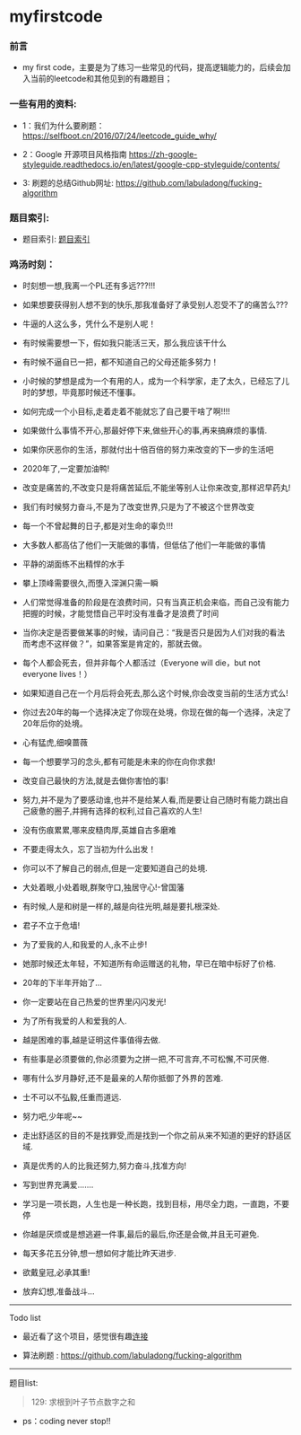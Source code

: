 # myfirstcode

### 前言
* my first code，主要是为了练习一些常见的代码，提高逻辑能力的，后续会加入当前的leetcode和其他见到的有趣题目；


### 一些有用的资料:
* 1：我们为什么要刷题：
https://selfboot.cn/2016/07/24/leetcode_guide_why/
* 2：Google 开源项目风格指南
https://zh-google-styleguide.readthedocs.io/en/latest/google-cpp-styleguide/contents/

* 3: 刷题的总结Github网址:
https://github.com/labuladong/fucking-algorithm

### 题目索引:
* 题目索引: [题目索引](https://github.com/sunbinbin1991/myfirstcode/blob/master/doc/algorithm/index.md)

### 鸡汤时刻：
* 时刻想一想,我离一个PL还有多远???!!!

* 如果想要获得别人想不到的快乐,那我准备好了承受别人忍受不了的痛苦么???

* 牛逼的人这么多，凭什么不是别人呢！

* 有时候需要想一下，假如我只能活三天，那么我应该干什么

* 有时候不逼自已一把，都不知道自己的父母还能多努力！

* 小时候的梦想是成为一个有用的人，成为一个科学家，走了太久，已经忘了儿时的梦想，毕竟那时候还不懂事。

* 如何完成一个小目标,走着走着不能就忘了自己要干啥了啊!!!!

* 如果做什么事情不开心,那最好停下来,做些开心的事,再来搞麻烦的事情.

* 如果你厌恶你的生活，那就付出十倍百倍的努力来改变的下一步的生活吧

* 2020年了,一定要加油鸭!

* 改变是痛苦的,不改变只是将痛苦延后,不能坐等别人让你来改变,那样迟早药丸!

* 我们有时候努力奋斗,不是为了改变世界,只是为了不被这个世界改变

* 每一个不曾起舞的日子,都是对生命的辜负!!!

* 大多数人都高估了他们一天能做的事情，但低估了他们一年能做的事情

* 平静的湖面练不出精悍的水手

* 攀上顶峰需要很久,而堕入深渊只需一瞬

* 人们常觉得准备的阶段是在浪费时间，只有当真正机会来临，而自己没有能力把握的时候，才能觉悟自己平时没有准备才是浪费了时间

* 当你决定是否要做某事的时候，请问自己：“我是否只是因为人们对我的看法而考虑不这样做？”，如果答案是肯定的，那就去做。

* 每个人都会死去，但并非每个人都活过（Everyone will die，but not everyone lives！）

* 如果知道自己在一个月后将会死去,那么这个时候,你会改变当前的生活方式么!

* 你过去20年的每一个选择决定了你现在处境，你现在做的每一个选择，决定了20年后你的处境。

*  心有猛虎,细嗅蔷薇

* 每一个想要学习的念头,都有可能是未来的你在向你求救!

* 改变自己最快的方法,就是去做你害怕的事!

* 努力,并不是为了要感动谁,也并不是给某人看,而是要让自己随时有能力跳出自己疲惫的圈子,并拥有选择的权利,过自己喜欢的人生!

* 没有伤痕累累,哪来皮糙肉厚,英雄自古多磨难

* 不要走得太久，忘了当初为什么出发！

* 你可以不了解自己的弱点,但是一定要知道自己的处境.

* 大处着眼,小处着眼,群聚守口,独居守心!-曾国藩

* 有时候,人是和树是一样的,越是向往光明,越是要扎根深处.

* 君子不立于危墙!

* 为了爱我的人,和我爱的人,永不止步!

* 她那时候还太年轻，不知道所有命运赠送的礼物，早已在暗中标好了价格.

* 20年的下半年开始了...

* 你一定要站在自己热爱的世界里闪闪发光!

* 为了所有我爱的人和爱我的人.

* 越是困难的事,越是证明这件事值得去做.

* 有些事是必须要做的,你必须要为之拼一把,不可言弃,不可松懈,不可厌倦.

* 哪有什么岁月静好,还不是最亲的人帮你抵御了外界的苦难.

* 士不可以不弘毅,任重而道远.

* 努力吧,少年呢~~

* 走出舒适区的目的不是找罪受,而是找到一个你之前从来不知道的更好的舒适区域.

* 真是优秀的人的比我还努力,努力奋斗,找准方向!

* 写到世界充满爱.......

* 学习是一项长跑，人生也是一种长跑，找到目标，用尽全力跑，一直跑，不要停

* 你越是厌烦或是想逃避一件事,最后的最后,你还是会做,并且无可避免.

* 每天多花五分钟,想一想如何才能比昨天进步.

* 欲戴皇冠,必承其重!

* 放弃幻想,准备战斗...
---
Todo list

* 最近看了这个项目，感觉很有趣[连接](https://github.com/yemount/pose-animator)

* 算法刷题 : https://github.com/labuladong/fucking-algorithm

---
题目list:
> 129: 求根到叶子节点数字之和



* ps：coding never stop!!